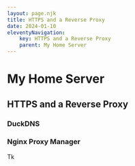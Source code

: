 ```yaml
---
layout: page.njk
title: HTTPS and a Reverse Proxy
date: 2024-01-10
eleventyNavigation:
    key: HTTPS and a Reverse Proxy
    parent: My Home Server
---
```

# My Home Server
## HTTPS and a Reverse Proxy

### DuckDNS

### Nginx Proxy Manager

Tk
